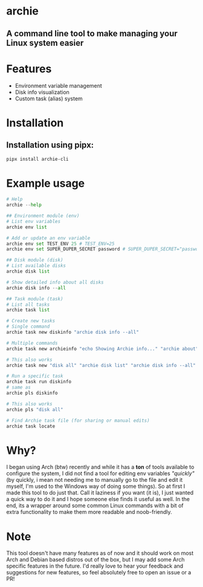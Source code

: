 # archie
## A command line tool to make managing your Linux system easier

# Features
- Environment variable management
- Disk info visualization
- Custom task (alias) system

# Installation
## Installation using pipx:
```bash
pipx install archie-cli
```

# Example usage
```python
# Help
archie --help

## Environment module (env)
# List env variables
archie env list

# Add or update an env variable
archie env set TEST_ENV 25 # TEST_ENV=25
archie env set SUPER_DUPER_SECRET password # SUPER_DUPER_SECRET="password"

## Disk module (disk)
# List available disks
archie disk list

# Show detailed info about all disks
archie disk info --all

## Task module (task)
# List all tasks
archie task list

# Create new tasks
# Single command
archie task new diskinfo "archie disk info --all"

# Multiple commands
archie task new archieinfo "echo Showing Archie info..." "archie about"

# This also works
archie task new "disk all" "archie disk list" "archie disk info --all"

# Run a specific task
archie task run diskinfo 
# same as
archie pls diskinfo

# This also works
archie pls "disk all"

# Find Archie task file (for sharing or manual edits)
archie task locate

```

# Why?
I began using Arch (btw) recently and while it has a **ton** of tools available to configure the system, I did not find a tool for editing env variables *"quickly"* (by quickly, i mean not needing me to manually go to the file and edit it myself, I'm used to the Windows way of doing some things). So at first I made this tool to do just that. Call it laziness if you want (it is), I just wanted a quick way to do it and I hope someone else finds it useful as well. In the end, its a wrapper around some common Linux commands with a bit of extra functionality to make them more readable and noob-friendly.

# Note
This tool doesn't have many features as of now and it should work on most Arch and Debian based distros out of the box, but I may add some Arch specific features in the future.
I'd really love to hear your feedback and suggestions for new features, so feel absolutely free to open an issue or a PR!


